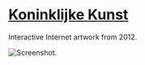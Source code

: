 # [Koninklijke Kunst](https://koninklijkekunst.nl/)

Interactive Internet artwork from 2012.

![Screenshot.](https://netplasticism.com/images/screenshot-1024x768-243.jpg)
